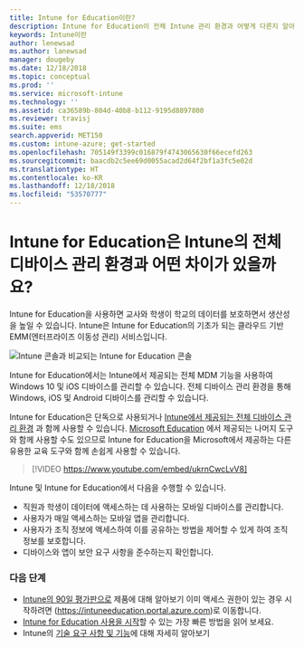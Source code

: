 ```yaml
---
title: Intune for Education이란?
description: Intune for Education이 전체 Intune 관리 환경과 어떻게 다른지 알아봅니다.
keywords: Intune이란
author: lenewsad
ms.author: lanewsad
manager: dougeby
ms.date: 12/18/2018
ms.topic: conceptual
ms.prod: ''
ms.service: microsoft-intune
ms.technology: ''
ms.assetid: ca36589b-804d-40b8-b112-9195d8897800
ms.reviewer: travisj
ms.suite: ems
search.appverid: MET150
ms.custom: intune-azure; get-started
ms.openlocfilehash: 705149f3399c016879f4743065630f66ecefd263
ms.sourcegitcommit: baacdb2c5ee69d0055acad2d64f2bf1a3fc5e02d
ms.translationtype: HT
ms.contentlocale: ko-KR
ms.lasthandoff: 12/18/2018
ms.locfileid: "53570777"
---
```

# <a name="how-is-intune-for-education-different-from-the-full-device-management-experience-in-intune"></a>Intune for Education은 Intune의 전체 디바이스 관리 환경과 어떤 차이가 있을까요?

Intune for Education을 사용하면 교사와 학생이 학교의 데이터를 보호하면서 생산성을 높일 수 있습니다. Intune은 Intune for Education의 기초가 되는 클라우드 기반 EMM(엔터프라이즈 이동성 관리) 서비스입니다.

![Intune 콘솔과 비교되는 Intune for Education 콘솔](./media/intune-azure-vs-intuneEDU.png)

Intune for Education에서는 Intune에서 제공되는 전체 MDM 기능을 사용하여 Windows 10 및 iOS 디바이스를 관리할 수 있습니다. 전체 디바이스 관리 환경을 통해 Windows, iOS 및 Android 디바이스를 관리할 수 있습니다.  

Intune for Education은 단독으로 사용되거나 [Intune에서 제공되는 전체 디바이스 관리 환경](introduction-intune.md) 과 함께 사용할 수 있습니다. [Microsoft Education](https://microsoft.com/education) 에서 제공되는 나머지 도구와 함께 사용할 수도 있으므로 Intune for Education을 Microsoft에서 제공하는 다른 유용한 교육 도구와 함께 손쉽게 사용할 수 있습니다.  

> [!VIDEO https://www.youtube.com/embed/ukrnCwcLvV8]

Intune 및 Intune for Education에서 다음을 수행할 수 있습니다.
* 직원과 학생이 데이터에 액세스하는 데 사용하는 모바일 디바이스를 관리합니다.
* 사용자가 매일 액세스하는 모바일 앱을 관리합니다.
* 사용자가 조직 정보에 액세스하여 이를 공유하는 방법을 제어할 수 있게 하여 조직 정보를 보호합니다.
* 디바이스와 앱이 보안 요구 사항을 준수하는지 확인합니다.

### <a name="next-steps"></a>다음 단계
* [Intune의 90일 평가판으로](https://signup.microsoft.com/Signup?OfferId=5eec053c-cc40-4cd5-a06a-ea8d75cf2686&ali=1) 제품에 대해 알아보기 이미 액세스 권한이 있는 경우 시작하려면 (https://intuneeducation.portal.azure.com)로 이동합니다.
* [Intune for Education 사용을 시작](/intune-education/what-is-express-configuration)할 수 있는 가장 빠른 방법을 읽어 보세요.
* Intune의 [기술 요구 사항 및 기능](/intune/supported-devices-browsers)에 대해 자세히 알아보기
